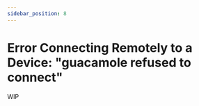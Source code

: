 ```yaml
---
sidebar_position: 8
---
```


# Error Connecting Remotely to a Device: "guacamole refused to connect"

WIP
